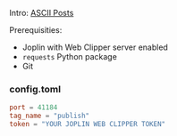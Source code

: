 Intro: [ASCII Posts](../../wiki/ASCII-Posts)

Prerequisities:
- Joplin with Web Clipper server enabled
- `requests` Python package
- Git

### config.toml

```toml
port = 41184
tag_name = "publish"
token = "YOUR JOPLIN WEB CLIPPER TOKEN"
```
